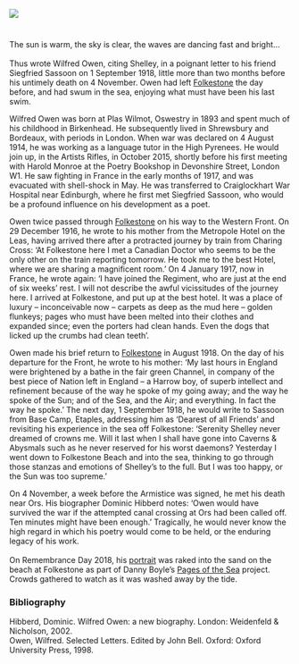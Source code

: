 <a href="https://juncture-digital.org"><img src="https://juncture-digital.org/images/ve-button.png"></a>
<param ve-config title="Wilfred Owen" author="Jeremy Page" layout="vtl" banner="https://upload.wikimedia.org/wikipedia/commons/0/06/Folkestone%2C_East_Pier_-_geograph.org.uk_-_3192400.jpg" label="Folkestone, East Pier" attribution="Helmut Zozmann" license="CC BY-SA 2.0">

<param ve-entity eid=“Q2051722” aliases=“Yalding”>

#

The sun is warm, the sky is clear, the waves are dancing fast and bright…
<br><br>
Thus wrote Wilfred Owen, citing Shelley, in a poignant letter to his friend Siegfried Sassoon on 1 September 1918, little more than two months before his untimely death on 4 November. Owen had left [Folkestone](/20c/20c-folkestone-ww1) the day before, and had swum in the sea, enjoying what must have been his last swim.
<param ve-image url="https://upload.wikimedia.org/wikipedia/commons/e/ea/Wilfred_Owen.png" label="Portrait of Wilfred Owen, found in a collection of his poems from 1920" attribution="Unknown author, Public domain, via Wikimedia Commons">

Wilfred Owen was born at Plas Wilmot, Oswestry in 1893 and spent much of his childhood in Birkenhead. He subsequently lived in Shrewsbury and Bordeaux, with periods in London. When war was declared on 4 August 1914, he was working as a language tutor in the High Pyrenees. He would join up, in the Artists Rifles, in October 2015, shortly before his first meeting with Harold Monroe at the Poetry Bookshop in Devonshire Street, London W1. He saw fighting in France in the early months of 1917, and was evacuated with shell-shock in May. He was transferred to Craiglockhart War Hospital near Edinburgh, where he first met Siegfried Sassoon, who would be a profound influence on his development as a poet.
<param ve-image url="https://upload.wikimedia.org/wikipedia/commons/0/0b/Siegfried_Sassoon_by_George_Charles_Beresford_%281915%29.jpg" label="Siegfried Sassoon" attribution="George Charles Beresford, Public domain, via Wikimedia Commons">

Owen twice passed through [Folkestone](/20c/20c-folkestone-ww1) on his way to the Western Front. On 29 December 1916, he wrote to his mother from the <span data-mouseover-image-zoomto="129,611,463,298">Metropole Hotel</span> on the Leas, having arrived there after a protracted journey by train from Charing Cross: ‘At Folkestone here I met a Canadian Doctor who seems to be the only other on the train reporting tomorrow. He took me to the best Hotel, where we are sharing a magnificent room.’ On 4 January 1917, now in France, he wrote again: ‘I have joined the Regiment, who are just at the end of six weeks’ rest. I will not describe the awful vicissitudes of the journey here. I arrived at Folkestone, and put up at the best hotel. It was a place of luxury – inconceivable now – carpets as deep as the mud here – golden flunkeys; pages who must have been melted into their clothes and expanded since; even the porters had clean hands. Even the dogs that licked up the crumbs had clean teeth’. 
<param ve-image url="https://stor.artstor.org/stor/99b7d20b-3896-4a2a-9f34-251e5ee6afb3" label="Folkestone Map in Ward and Lock Illustrated Guide Book, 1928" attribution="Kent Maps Online">

Owen made his brief return to [Folkestone](/20c/20c-folkestone-ww1) in August 1918. On the day of his departure for the Front, he wrote to his mother: ‘My last hours in England were brightened by a bathe in the fair green Channel, in company of the best piece of Nation left in England – a Harrow boy, of superb intellect and refinement because of the way he spoke of my going away; and the way he spoke of the Sun; and of the Sea, and the Air; and everything. In fact the way he spoke.’ The next day, 1 September 1918, he would write to Sassoon from Base Camp, Etaples, addressing him as ‘Dearest of all Friends’ and revisiting his experience in the sea off Folkestone: ‘Serenity Shelley never dreamed of crowns me. Will it last when I shall have gone into Caverns & Abysmals such as he never reserved for his worst daemons? Yesterday I went down to Folkestone Beach and into the sea, thinking to go through those stanzas and emotions of Shelley’s to the full. But I was too happy, or the Sun was too supreme.’
<param ve-image url="https://upload.wikimedia.org/wikipedia/commons/f/f3/The_Lees_-i.e.%2C_Leas-%2C_Folkestone%2C_England-LCCN2002696746.jpg" label="The Leas, Folkestone between 1890 and 1900" attribution="Photochrom Print Collection">

On 4 November, a week before the Armistice was signed, he met his death near Ors. His biographer Dominic Hibberd notes: ‘Owen would have survived the war if the attempted canal crossing at Ors had been called off. Ten minutes might have been enough.’ Tragically, he would never know the high regard in which his poetry would come to be held, or the enduring legacy of his work.
<br><br>
On Remembrance Day 2018, his [portrait](https://www.sandinyoureye.co.uk/pages-of-the-sea) was raked into the sand on the beach at Folkestone as part of Danny Boyle’s [Pages of the Sea](https://youtu.be/aMgUE2Lg79E) project. Crowds gathered to watch as it was washed away by the tide.
<param ve-image url="https://stor.artstor.org/stor/df3b9666-7ba5-4197-9ab8-a0223a7cb5aa" label="Road of Remembrance, Folkestone" attribution="Michelle Crowther">

### Bibliography
Hibberd, Dominic. Wilfred Owen: a new biography. London: Weidenfeld & Nicholson, 2002.   
Owen, Wilfred. Selected Letters. Edited by John Bell. Oxford: Oxford University Press, 1998.
